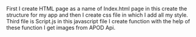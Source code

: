 First I create HTML page as a name of Index.html page in this create the structure for my app and then I create css file in which I add all my style. Third file is Script.js in this javascript file I create function with the help of these function I get images from APOD Api.
